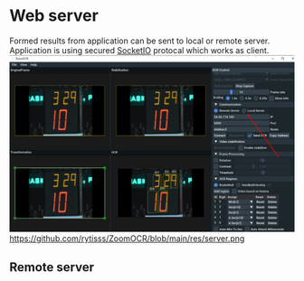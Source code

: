# Web server
Formed results from application can be sent to local or remote server. Application is using secured [SocketIO](https://socket.io/) protocal which works as client.  
<kbd><img src="https://github.com/rytisss/ZoomOCR/blob/main/res/server.png"/></kbd> 
https://github.com/rytisss/ZoomOCR/blob/main/res/server.png

## Remote server
